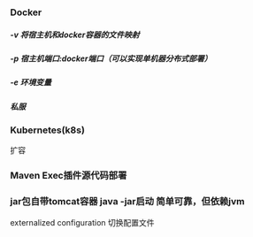 ### Docker
##### -v 将宿主机和docker容器的文件映射
##### -p 宿主机端口:docker端口（可以实现单机器分布式部署）
##### -e 环境变量
##### 私服

### Kubernetes(k8s)
扩容


### Maven Exec插件源代码部署
### jar包自带tomcat容器 java -jar启动 简单可靠，但依赖jvm
externalized configuration 切换配置文件
